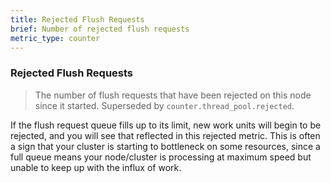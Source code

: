```yaml
---
title: Rejected Flush Requests
brief: Number of rejected flush requests
metric_type: counter
---
```

### Rejected Flush Requests

> The number of flush requests that have been rejected on this node since it started. Superseded by `counter.thread_pool.rejected`.

If the flush request queue fills up to its limit, new work units will begin to be rejected, and you will see that reflected in this rejected metric. This is often a sign that your cluster is starting to bottleneck on some resources, since a full queue means your node/cluster is processing at maximum speed but unable to keep up with the influx of work.
